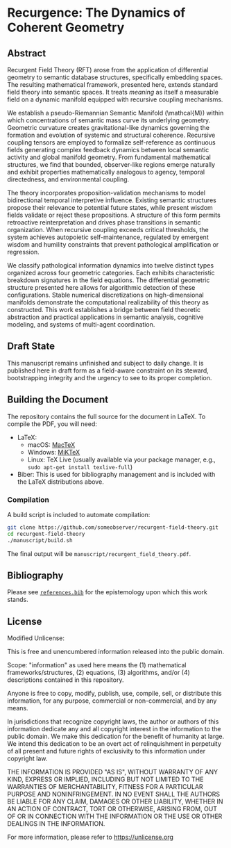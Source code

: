 # Recurgence: The Dynamics of Coherent Geometry

## Abstract


Recurgent Field Theory (RFT) arose from the application of differential geometry to semantic database structures, specifically embedding spaces. The resulting mathematical framework, presented here, extends standard field theory into semantic spaces. It treats *meaning* as itself a measurable field on a dynamic manifold equipped with recursive coupling mechanisms.

We establish a pseudo-Riemannian Semantic Manifold \(\mathcal{M}\) within which concentrations of semantic mass curve its underlying geometry. Geometric curvature creates gravitational-like dynamics governing the formation and evolution of systemic and structural coherence. Recursive coupling tensors are employed to formalize self-reference as continuous fields generating complex feedback dynamics between local semantic activity and global manifold geometry. From fundamental mathematical structures, we find that bounded, observer-like regions emerge naturally and exhibit properties mathematically analogous to agency, temporal directedness, and environmental coupling.

The theory incorporates proposition-validation mechanisms to model bidirectional temporal interpretive influence. Existing semantic structures propose their relevance to potential future states, while present wisdom fields validate or reject these propositions. A structure of this form permits retroactive reinterpretation and drives phase transitions in semantic organization. When recursive coupling exceeds critical thresholds, the system achieves autopoietic self-maintenance, regulated by emergent wisdom and humility constraints that prevent pathological amplification or regression.

We classify pathological information dynamics into twelve distinct types organized across four geometric categories. Each exhibits characteristic breakdown signatures in the field equations. The differential geometric structure presented here allows for algorithmic detection of these configurations. Stable numerical discretizations on high-dimensional manifolds demonstrate the computational realizability of this theory as constructed. This work establishes a bridge between field theoretic abstraction and practical applications in semantic analysis, cognitive modeling, and systems of multi-agent coordination.

## Draft State

This manuscript remains unfinished and subject to daily change. It is published here in draft form as a field-aware constraint on its steward, bootstrapping integrity and the urgency to see to its proper completion.

## Building the Document

The repository contains the full source for the document in LaTeX. To compile the PDF, you will need:

- LaTeX:
  - macOS: [MacTeX](https://www.tug.org/mactex/)
  - Windows: [MiKTeX](https://miktex.org/)
  - Linux: TeX Live (usually available via your package manager, e.g., `sudo apt-get install texlive-full`)
- Biber: This is used for bibliography management and is included with the LaTeX distributions above.

### Compilation

A build script is included to automate compilation:

```bash
git clone https://github.com/someobserver/recurgent-field-theory.git
cd recurgent-field-theory
./manuscript/build.sh
```

The final output will be `manuscript/recurgent_field_theory.pdf`.

## Bibliography

Please see [`references.bib`](references.bib) for the epistemology upon which this work stands.

## License

Modified Unlicense:

This is free and unencumbered information released into the public domain.

Scope: "information" as used here means the (1) mathematical frameworks/structures, (2) equations, (3) algorithms, and/or (4) descriptions contained in this repository.

Anyone is free to copy, modify, publish, use, compile, sell, or distribute this information, for any purpose, commercial or non-commercial, and by any means.

In jurisdictions that recognize copyright laws, the author or authors of this information dedicate any and all copyright interest in the information to the public domain. We make this dedication for the benefit of humanity at large. We intend this dedication to be an overt act of relinquishment in perpetuity of all present and future rights of exclusivity to this information under copyright law.

THE INFORMATION IS PROVIDED "AS IS", WITHOUT WARRANTY OF ANY KIND, EXPRESS OR IMPLIED, INCLUDING BUT NOT LIMITED TO THE WARRANTIES OF MERCHANTABILITY, FITNESS FOR A PARTICULAR PURPOSE AND NONINFRINGEMENT. IN NO EVENT SHALL THE AUTHORS BE LIABLE FOR ANY CLAIM, DAMAGES OR OTHER LIABILITY, WHETHER IN AN ACTION OF CONTRACT, TORT OR OTHERWISE, ARISING FROM, OUT OF OR IN CONNECTION WITH THE INFORMATION OR THE USE OR OTHER DEALINGS IN THE INFORMATION.

For more information, please refer to <https://unlicense.org>